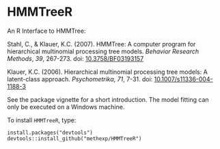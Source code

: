 # HMMTreeR
An R Interface to HMMTree:

Stahl, C., & Klauer, K.C. (2007).
HMMTree: A computer program for hierarchical multinomial processing tree models. *Behavior Research Methods*, *39*, 267-273.
doi: [10.3758/BF03193157](https://doi.org/10.3758/BF03193157)

Klauer, K.C. (2006).
Hierarchical multinomial processing tree models: A latent-class approach. *Psychometrika*, *71*, 7-31.
doi: [10.1007/s11336-004-1188-3](https://doi.org/10.1007/s11336-004-1188-3)

See the package vignette for a short introduction.
The model fitting can only be executed on a Windows machine.

To install `HMMTreeR`, type:

```
install.packages("devtools")
devtools::install_github("methexp/HMMTreeR")
```
